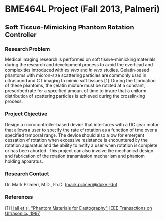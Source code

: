 BME464L Project (Fall 2013, Palmeri)
====================================

Soft Tissue-Mimicking Phantom Rotation Controller
-------------------------------------------------

### Research Problem ###
Medical imaging research is performed on soft tissue-mimicking materials during
the research and development process to avoid the overhead and complexities
introduced with *ex vivo* and *in vivo* studies.  Gelatin-based phantoms with
micron-size scattering particles are commonly used in ultrasound and CT imaging
to mimic soft tissues [1].  During the fabrication of these
phantoms, the gelatin mixture must be rotated at a constant, prescribed rate
for a specified amount of time to insure that a uniform distribution of
scattering particles is achieved during the crosslinking process.

### Project Objective ###
Design a microcontroller-based device that interfaces with a DC gear motor that
allows a user to specify the rate of rotation as a function of time over a
specified temporal range.  The device should also allow for emergent cessation of
rotation when excessive resistance is encountered by the rotation apparatus and
the ability to notify a user when rotation is complete or has been aborted.
This project can also involve the mechanical design and fabrication of the
rotation transmission mechanism and phantom holding apparatus.

### Research Contact ###

Dr. Mark Palmeri, M.D., Ph.D.  ([mark.palmeri@duke.edu](mailto:mark.palmeri@duke.edu))

### References ###

[1] [Hall et al. "Phantom Materials for Elastography", IEEE Transactions on Ultrasonics, 1997](http://ultrasonics.bioen.illinois.edu/pdfs/hall_97.pdf)
